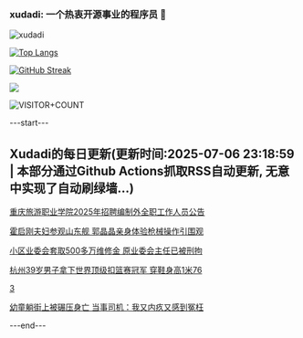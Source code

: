 ### xudadi: 一个热衷开源事业的程序员 👋

![xudadi](https://github-readme-stats-git-masterorgs-github-readme-stats-team.vercel.app/api?username=xudadi)

[![Top Langs](https://github-readme-stats.vercel.app/api/top-langs/?username=xudadi)](https://github.com/anuraghazra/github-readme-stats)

[![GitHub Streak](https://streak-stats.demolab.com?user=xudadi&locale=zh_Hans)](https://git.io/streak-stats)

![](https://raw.githubusercontent.com/xudadi/xudadi/main/assets/github-contribution-grid-snake.svg)

![VISITOR+COUNT](https://komarev.com/ghpvc/?username=xudadi&label=VISITOR+COUNT)


---start---

## Xudadi的每日更新(更新时间:2025-07-06 23:18:59 | 本部分通过Github Actions抓取RSS自动更新, 无意中实现了自动刷绿墙...)

[重庆旅游职业学院2025年招聘编制外全职工作人员公告](https://www.gongkaoleida.com/article/2492855)

[霍启刚夫妇参观山东舰 郭晶晶亲身体验枪械操作引围观](https://m.163.com/news/article/K3Q1VHF90550B6IS.html)

[小区业委会套取500多万维修金 原业委会主任已被刑拘](https://m.163.com/news/article/K3Q1JRKI053469LG.html)

[杭州39岁男子拿下世界顶级扣篮赛冠军 穿鞋身高1米76](https://m.163.com/news/article/K3PTIF8A051492LM.html)

[3](https://m.163.com/touch/news/sub/domestic)

[幼童躺街上被碾压身亡 当事司机：我又内疚又感到冤枉](https://m.163.com/news/article/K3PRD6LM053469LG.html)

---end---
